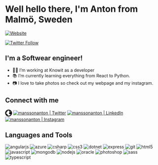 # Well hello there, I'm Anton from Malmö, Sweden

[![Website](https://img.shields.io/website?style=for-the-badge&up_color=Green&up_message=manssonanton&url=https%3A%2F%2Fmanssonanton.com%2F)](https://manssonanton.com/)

[![Twitter Follow](https://img.shields.io/twitter/follow/mansson_anton1?label=Follow&style=for-the-badge)](https://twitter.com/mansson_anton1)

## I'm a Softwear engineer!

- 👨‍💻 I’m working at Knowit as a developer
- 📚 I’m currently learning everything from React to Python.
- 📷 I love to take photos so check out my webpage and my instagram.

## Connect with me

[<img align="center" alt="manssonanton.com" width="22px" src="https://raw.githubusercontent.com/iconic/open-iconic/master/svg/globe.svg" />][website]
[<img align="center" alt="manssonanton | Twitter" width="22px" src="https://cdn.jsdelivr.net/npm/simple-icons@v3/icons/twitter.svg" />][twitter]
[<img align="center" alt="manssonanton | LinkedIn" width="22px" src="https://cdn.jsdelivr.net/npm/simple-icons@v3/icons/linkedin.svg" />][linkedin]
[<img align="center" alt="manssonanton | Instagram" width="22px" src="https://cdn.jsdelivr.net/npm/simple-icons@v3/icons/instagram.svg" />][instagram]

## Languages and Tools

<p align="left"><img src="https://devicons.github.io/devicon/devicon.git/icons/angularjs/angularjs-original.svg" alt="angularjs" width="40" height="40"/> <img src="https://www.vectorlogo.zone/logos/microsoft_azure/microsoft_azure-icon.svg" alt="azure" width="40" height="40"/> <img src="https://devicons.github.io/devicon/devicon.git/icons/csharp/csharp-original.svg" alt="csharp" width="40" height="40"/> <img src="https://devicons.github.io/devicon/devicon.git/icons/css3/css3-original-wordmark.svg" alt="css3" width="40" height="40"/> <img src="https://devicons.github.io/devicon/devicon.git/icons/dot-net/dot-net-original-wordmark.svg" alt="dotnet" width="40" height="40"/> <img src="https://devicons.github.io/devicon/devicon.git/icons/express/express-original-wordmark.svg" alt="express" width="40" height="40"/> <img src="https://www.vectorlogo.zone/logos/git-scm/git-scm-icon.svg" alt="git" width="40" height="40"/> <img src="https://devicons.github.io/devicon/devicon.git/icons/html5/html5-original-wordmark.svg" alt="html5" width="40" height="40"/> <img src="https://devicons.github.io/devicon/devicon.git/icons/javascript/javascript-original.svg" alt="javascript" width="40" height="40"/> <img src="https://devicons.github.io/devicon/devicon.git/icons/mongodb/mongodb-original-wordmark.svg" alt="mongodb" width="40" height="40"/> <img src="https://devicons.github.io/devicon/devicon.git/icons/nodejs/nodejs-original-wordmark.svg" alt="nodejs" width="40" height="40"/> <img src="https://devicons.github.io/devicon/devicon.git/icons/oracle/oracle-original.svg" alt="oracle" width="40" height="40"/> <img src="https://devicons.github.io/devicon/devicon.git/icons/photoshop/photoshop-plain.svg" alt="photoshop" width="40" height="40"/> <img src="https://devicons.github.io/devicon/devicon.git/icons/sass/sass-original.svg" alt="sass" width="40" height="40"/> <img src="https://devicons.github.io/devicon/devicon.git/icons/typescript/typescript-original.svg" alt="typescript" width="40" height="40"/></p>

[website]: https://manssonanton.com/
[twitter]: https://twitter.com/mansson_anton1
[instagram]: https://instagram.com/mansson_anton
[linkedin]: https://www.linkedin.com/in/anton-mansson/
